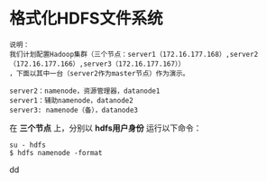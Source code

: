 格式化HDFS文件系统
=================================================================================
```
说明：
我们计划配置Hadoop集群（三个节点：server1（172.16.177.168）,server2（172.16.177.166）,server3（172.16.177.167））
，下面以其中一台（server2作为master节点）作为演示。

server2：namenode，资源管理器，datanode1
server1：辅助namenode，datanode2
server3: namenode（备），datanode3
```
在 **三个节点** 上，分别以 **hdfs用户身份** 运行以下命令：
```shell
su - hdfs
$ hdfs namenode -format
```





































dd
